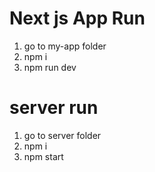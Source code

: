 # Next js App Run
1. go to my-app folder
2. npm i
3. npm run dev
   
# server run
1. go to server folder
2. npm i
3. npm start
